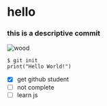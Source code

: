 # hello
### this is a descriptive commit
![wood](https://duffield-timber.transforms.svdcdn.com/production/gallery/walnut/Walnut-Appearance.jpg?w=800&h=533&q=85&fm=jpg&fit=crop&dm=1654770675&s=e341bd43250b00367701a2394b60666f)
```
$ git init
print("Hello World!")

```
- [x] get github student
- [ ] not complete
- [ ] learn js
